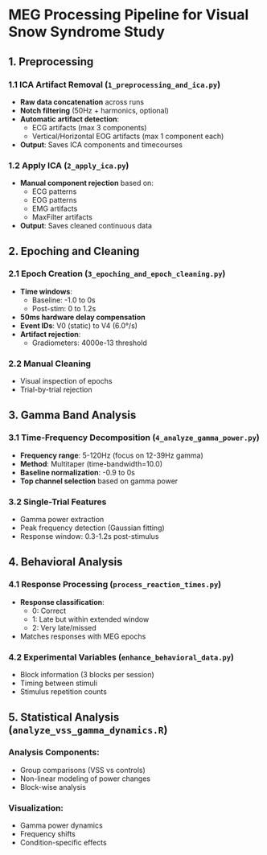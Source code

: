 # MEG Processing Pipeline for Visual Snow Syndrome Study

## 1. Preprocessing

### 1.1 ICA Artifact Removal (`1_preprocessing_and_ica.py`)
- **Raw data concatenation** across runs
- **Notch filtering** (50Hz + harmonics, optional)
- **Automatic artifact detection**:
  - ECG artifacts (max 3 components)
  - Vertical/Horizontal EOG artifacts (max 1 component each)
- **Output**: Saves ICA components and timecourses

### 1.2 Apply ICA (`2_apply_ica.py`)
- **Manual component rejection** based on:
  - ECG patterns
  - EOG patterns
  - EMG artifacts
  - MaxFilter artifacts
- **Output**: Saves cleaned continuous data

## 2. Epoching and Cleaning

### 2.1 Epoch Creation (`3_epoching_and_epoch_cleaning.py`)
- **Time windows**:
  - Baseline: -1.0 to 0s
  - Post-stim: 0 to 1.2s
- **50ms hardware delay compensation**
- **Event IDs**: V0 (static) to V4 (6.0°/s)
- **Artifact rejection**:
  - Gradiometers: 4000e-13 threshold

### 2.2 Manual Cleaning
- Visual inspection of epochs
- Trial-by-trial rejection

## 3. Gamma Band Analysis

### 3.1 Time-Frequency Decomposition (`4_analyze_gamma_power.py`)
- **Frequency range**: 5-120Hz (focus on 12-39Hz gamma)
- **Method**: Multitaper (time-bandwidth=10.0)
- **Baseline normalization**: -0.9 to 0s
- **Top channel selection** based on gamma power

### 3.2 Single-Trial Features
- Gamma power extraction
- Peak frequency detection (Gaussian fitting)
- Response window: 0.3-1.2s post-stimulus

## 4. Behavioral Analysis

### 4.1 Response Processing (`process_reaction_times.py`)
- **Response classification**:
  - 0: Correct
  - 1: Late but within extended window
  - 2: Very late/missed
- Matches responses with MEG epochs

### 4.2 Experimental Variables (`enhance_behavioral_data.py`)
- Block information (3 blocks per session)
- Timing between stimuli
- Stimulus repetition counts

## 5. Statistical Analysis (`analyze_vss_gamma_dynamics.R`)

### Analysis Components:
- Group comparisons (VSS vs controls)
- Non-linear modeling of power changes
- Block-wise analysis

### Visualization:
- Gamma power dynamics
- Frequency shifts
- Condition-specific effects
